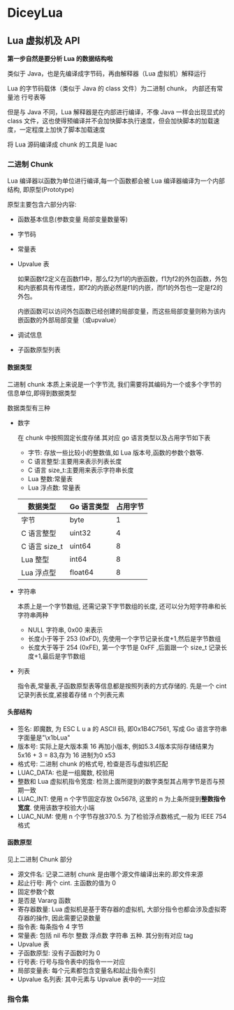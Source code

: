 # DiceyLua

## Lua 虚拟机及 API

**第一步自然是要分析 Lua 的数据结构啦**

类似于 Java，也是先编译成字节码，再由解释器（Lua 虚拟机）解释运行

Lua 的字节码载体（类似于 Java 的 class 文件）为二进制 chunk， 内部还有常量池 行号表等

但是与 Java 不同，Lua 解释器是在内部进行编译，不像 Java 一样会出现显式的 class 文件，这也使得预编译并不会加快脚本执行速度，但会加快脚本的加载速度，一定程度上加快了脚本加载速度

将 Lua 源码编译成 chunk 的工具是 luac

### 二进制 Chunk

Lua 编译器以函数为单位进行编译,每一个函数都会被 Lua 编译器编译为一个内部结构, 即原型(Prototype)

原型主要包含六部分内容:

- 函数基本信息(参数变量 局部变量数量等)

- 字节码

- 常量表

- Upvalue 表

  如果函数f2定义在函数f1中，那么f2为f1的内嵌函数，f1为f2的外包函数，外包和内嵌都具有传递性，即f2的内嵌必然是f1的内嵌，而f1的外包也一定是f2的外包。

  内嵌函数可以访问外包函数已经创建的局部变量，而这些局部变量则称为该内嵌函数的外部局部变量（或upvalue）

- 调试信息

- 子函数原型列表

#### 数据类型

二进制 chunk 本质上来说是一个字节流, 我们需要将其编码为一个或多个字节的信息单位,即得到数据类型

数据类型有三种

- 数字

  在 chunk 中按照固定长度存储.其对应 go 语言类型以及占用字节如下表

  - 字节: 存放一些比较小的整数值,如 Lua 版本号,函数的参数个数等.
  - C 语言整型:主要用来表示列表长度
  - C 语言 size_t:主要用来表示字符串长度
  - Lua 整数:常量表
  - Lua 浮点数: 常量表

  | 数据类型      | Go 语言类型 | 占用字节 |
  | ------------- | ----------- | -------- |
  | 字节          | byte        | 1        |
  | C 语言整型    | uint32      | 4        |
  | C 语言 size_t | uint64      | 8        |
  | Lua 整型      | int64       | 8        |
  | Lua 浮点型    | float64     | 8        |

- 字符串

  本质上是一个字节数组, 还需记录下字节数组的长度, 还可以分为短字符串和长字符串两种

  - NULL 字符串, 0x00 来表示
  - 长度小于等于 253 (0xFD), 先使用一个字节记录长度+1,然后是字节数组
  - 长度大于等于 254 (0xFE), 第一个字节是 0xFF ,后面跟一个 size_t 记录长度+1,最后是字节数组

- 列表

  指令表,常量表,子函数原型表等信息都是按照列表的方式存储的. 先是一个 cint 记录列表长度,紧接着存储 n 个列表元素

#### 头部结构

- 签名: 即魔数, 为 ESC L u a 的 ASCII 码, 即0x1B4C7561, 写成 Go 语言字符串字面量是"\x1bLua"
- 版本号: 实际上是大版本乘 16 再加小版本, 例如5.3.4版本实际存储结果为 5x16 + 3 = 83,存为 16 进制为0 x53
- 格式号: 二进制 chunk 的格式号, 检查是否与虚拟机匹配
- LUAC_DATA: 也是一组魔数, 校验用
- 整数和 Lua 虚拟机指令宽度: 检测上面所提到的数字类型其占用字节是否与预期一致
- LUAC_INT: 使用 n 个字节固定存放 0x5678, 这里的 n 为上条所提到**整数指令宽度**. 使用该数字校验大小端
- LUAC_NUM: 使用 n 个字节存放370.5. 为了检验浮点数格式,一般为 IEEE 754格式

#### 函数原型

见上二进制 Chunk 部分

- 源文件名: 记录二进制 chunk 是由哪个源文件编译出来的.即文件来源
- 起止行号: 两个 cint. 主函数的值为 0
- 固定参数个数
- 是否是 Vararg 函数
- 寄存器数量: Lua 虚拟机是基于寄存器的虚拟机, 大部分指令也都会涉及虚拟寄存器的操作, 因此需要记录数量
- 指令表: 每条指令 4 字节
- 常量表: 包括 nil 布尔 整数 浮点数 字符串 五种. 其分别有对应 tag
- Upvalue 表
- 子函数原型: 没有子函数时为 0
- 行号表: 行号与指令表中的指令一一对应
- 局部变量表: 每个元素都包含变量名和起止指令索引 
- Upvalue 名列表: 其中元素与 Upvalue 表中的一一对应

### 指令集

